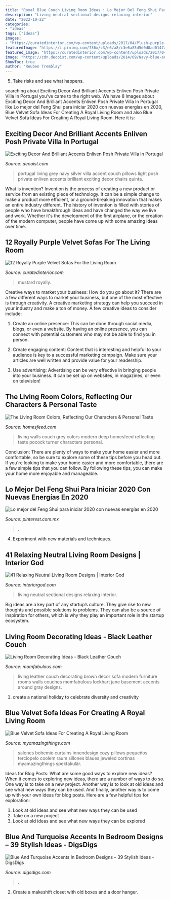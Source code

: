 ```yaml
---
title: "Royal Blue Couch Living Room Ideas : Lo Mejor Del Feng Shui Para Iniciar 2020 Con Nuevas Energías En 2020"
description: "Living neutral sectional designs relaxing interior"
date: "2022-10-22"
categories:
- "ideas"
tags: ["ideas"]
images:
- "https://curatedinterior.com/wp-content/uploads/2017/04/Plush-purple-velvet-sofa-with-mustard-yellow-pillow.jpg"
featuredImage: "https://i.pinimg.com/736x/c3/e6/a8/c3e6a85d5d0d8ad0147a8522152fbf94.jpg"
featured_image: "https://curatedinterior.com/wp-content/uploads/2017/04/Plush-purple-velvet-sofa-with-mustard-yellow-pillow.jpg"
image: "https://cdn.decoist.com/wp-content/uploads/2014/09/Navy-blue-and-silver-accent-pillows-on-light-grey-couch.jpg"
ShowToc: true
author: "Reuben Tremblay"
---
```



5. Take risks and see what happens.

	

		
searching about Exciting Decor And Brilliant Accents Enliven Posh Private Villa In Portugal you've came to the right web. We have 8 Images about Exciting Decor And Brilliant Accents Enliven Posh Private Villa In Portugal like Lo mejor del Feng Shui para iniciar 2020 con nuevas energías en 2020, Blue Velvet Sofa Ideas For Creating A Royal Living Room and also Blue Velvet Sofa Ideas For Creating A Royal Living Room. Here it is:
		
    
## Exciting Decor And Brilliant Accents Enliven Posh Private Villa In Portugal

<img loading=lazy src="https://cdn.decoist.com/wp-content/uploads/2014/09/Navy-blue-and-silver-accent-pillows-on-light-grey-couch.jpg" onerror="this.onerror=null;this.src='https://tse1.mm.bing.net/th?id=OIP.l6TKcqxgAo48Wa_Uk8zBWQHaJ6&amp;pid=15.1';" alt="Exciting Decor And Brilliant Accents Enliven Posh Private Villa In Portugal">

_Source: decoist.com_

>portugal living grey navy silver villa accent couch pillows light posh private enliven accents brilliant exciting decor chairs quinta. 

	

What is invention?
Invention is the process of creating a new product or service from an existing piece of technology. It can be a simple change to make a product more efficient, or a ground-breaking innovation that makes an entire industry different. 
The history of invention is filled with stories of people who have breakthrough ideas and have changed the way we live and work. Whether it's the development of the first airplane, or the creation of the modern computer, people have come up with some amazing ideas over time.

    
## 12 Royally Purple Velvet Sofas For The Living Room

<img loading=lazy src="https://curatedinterior.com/wp-content/uploads/2017/04/Plush-purple-velvet-sofa-with-mustard-yellow-pillow.jpg" onerror="this.onerror=null;this.src='https://tse3.mm.bing.net/th?id=OIP.UFx6DJ7gBRagUY-VJ9-8hgHaJ4&amp;pid=15.1';" alt="12 Royally Purple Velvet Sofas For the Living Room">

_Source: curatedinterior.com_

>mustard royally. 

	

Creative ways to market your business: How do you go about it?
There are a few different ways to market your business, but one of the most effective is through creativity. A creative marketing strategy can help you succeed in your industry and make a ton of money. A few creative ideas to consider include: 
1. Create an online presence: This can be done through social media, blogs, or even a website. By having an online presence, you can connect with potential customers who may not be able to find you in person. 

2. Create engaging content: Content that is interesting and helpful to your audience is key to a successful marketing campaign. Make sure your articles are well written and provide value for your readership. 

3. Use advertising: Advertising can be very effective in bringing people into your business. It can be set up on websites, in magazines, or even on television!

    
## The Living Room Colors, Reflecting Our Characters &amp; Personal Taste

<img loading=lazy src="http://homesfeed.com/wp-content/uploads/2018/02/transitional-living-room-vibrant-grey-painted-walls-deep-blue-couch-deep-blue-throw-pillows-modern-patterned-rug-in-red-wall-mounted-panels-for-artworks.jpg" onerror="this.onerror=null;this.src='https://tse2.mm.bing.net/th?id=OIP.GfV-pwfCmDUYah-F1nQNzwHaLH&amp;pid=15.1';" alt="The Living Room Colors, Reflecting Our Characters &amp; Personal Taste">

_Source: homesfeed.com_

>living walls couch grey colors modern deep homesfeed reflecting taste pocock turner characters personal. 

	

Conclusion: There are plenty of ways to make your home easier and more comfortable, so be sure to explore some of these tips before you head out.
If you're looking to make your home easier and more comfortable, there are a few simple tips that you can follow. By following these tips, you can make your home more enjoyable and manageable.

    
## Lo Mejor Del Feng Shui Para Iniciar 2020 Con Nuevas Energías En 2020

<img loading=lazy src="https://i.pinimg.com/736x/c3/e6/a8/c3e6a85d5d0d8ad0147a8522152fbf94.jpg" onerror="this.onerror=null;this.src='https://tse4.mm.bing.net/th?id=OIP.pftV_gRQVUgjawB11deHwwHaKN&amp;pid=15.1';" alt="Lo mejor del Feng Shui para iniciar 2020 con nuevas energías en 2020">

_Source: pinterest.com.mx_

>. 

	

4. Experiment with new materials and techniques.

    
## 41 Relaxing Neutral Living Room Designs | Interior God

<img loading=lazy src="http://interiorgod.com/wp-content/uploads/2016/05/neutral-living-room-with-sectional.jpg" onerror="this.onerror=null;this.src='https://tse1.mm.bing.net/th?id=OIP.80FbcUQVh039rpYtzSebigHaJ9&amp;pid=15.1';" alt="41 Relaxing Neutral Living Room Designs | Interior God">

_Source: interiorgod.com_

>living neutral sectional designs relaxing interior. 

	

Big ideas are a key part of any startup’s culture. They give rise to new thoughts and possible solutions to problems. They can also be a source of inspiration for others, which is why they play an important role in the startup ecosystem.

    
## Living Room Decorating Ideas - Black Leather Couch

<img loading=lazy src="https://momfabulous.com/wp-content/uploads/2013/06/Black-leather-couch-decorating-ideas-04.jpg" onerror="this.onerror=null;this.src='https://tse2.mm.bing.net/th?id=OIP.ixGy1bSZyA82noZuuE7ljgAAAA&amp;pid=15.1';" alt="Living Room Decorating Ideas - Black Leather Couch">

_Source: momfabulous.com_

>living leather couch decorating brown decor sofa modern furniture rooms walls couches momfabulous lockhart jane basement accents around gray designs. 

	

1. create a national holiday to celebrate diversity and creativity

    
## Blue Velvet Sofa Ideas For Creating A Royal Living Room

<img loading=lazy src="https://myamazingthings.com/wp-content/uploads/2017/08/blue-velvet-sofa-5.jpg" onerror="this.onerror=null;this.src='https://tse4.mm.bing.net/th?id=OIP.MWRIRhefcruuHeaoQ381CQHaE8&amp;pid=15.1';" alt="Blue Velvet Sofa Ideas For Creating A Royal Living Room">

_Source: myamazingthings.com_

>salones bohemio curtains innendesign cozy pillows pequeños terciopelo coolem raum sillones blaues jeweled cortinas myamazingthings spektakulär. 

	

Ideas for Blog Posts: What are some good ways to explore new ideas?
When it comes to exploring new ideas, there are a number of ways to do so. One way is to take on a new project. Another way is to look at old ideas and see what new ways they can be used. And finally, another way is to come up with your own ideas for blog posts. Here are a few helpful tips for exploration: 
1. Look at old ideas and see what new ways they can be used
2. Take on a new project
3. Look at old ideas and see what new ways they can be explored  
    
## Blue And Turquoise Accents In Bedroom Designs – 39 Stylish Ideas - DigsDigs

<img loading=lazy src="https://www.digsdigs.com/photos/blue-and-turquoise-accents-in-bedrooms-22.jpg" onerror="this.onerror=null;this.src='https://tse2.mm.bing.net/th?id=OIP.qaP-4Zw4eHxswjmapOWepwAAAA&amp;pid=15.1';" alt="Blue And Turquoise Accents In Bedroom Designs – 39 Stylish Ideas - DigsDigs">

_Source: digsdigs.com_

>. 

	

2. Create a makeshift closet with old boxes and a door hanger.

